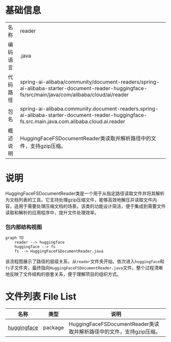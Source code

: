 # 基础信息

|      |      |
|------|------|
| 名称 | reader |
| 编码语言 | .java |
| 代码路径 | spring-ai-alibaba/community/document-readers/spring-ai-alibaba-starter-document-reader-huggingface-fs/src/main/java/com/alibaba/cloud/ai/reader |
| 包名 | spring-ai-alibaba.community.document-readers.spring-ai-alibaba-starter-document-reader-huggingface-fs.src.main.java.com.alibaba.cloud.ai.reader |
| 概述说明 | HuggingFaceFSDocumentReader类读取并解析路径中的文件，支持gzip压缩。 |

# 说明

HuggingFaceFSDocumentReader类是一个用于从指定路径读取文件并将其解析为文档列表的工具。它支持处理gzip压缩文件，能够高效地解压并读取文件内容，适用于需要处理压缩文档的场景。该类的功能设计简洁，便于集成到需要文件读取和解析的应用程序中，提升文件处理效率。


### 包内部结构视图

```mermaid
graph TD
    reader --> huggingface
    huggingface --> fs
    fs --> HuggingFaceFSDocumentReader.java
```

该流程图展示了路径的层级关系，从`reader`文件夹开始，依次进入`huggingface`和`fs`子文件夹，最终指向`HuggingFaceFSDocumentReader.java`文件。整个过程清晰地反映了文件结构的嵌套关系，便于理解项目的组织方式。

# 文件列表 File List

| 名称   | 类型  | 说明 |
|-------|------|-------------|
| [huggingface](huggingface/_module.md) | package | HuggingFaceFSDocumentReader类读取并解析路径中的文件，支持gzip压缩。 |


